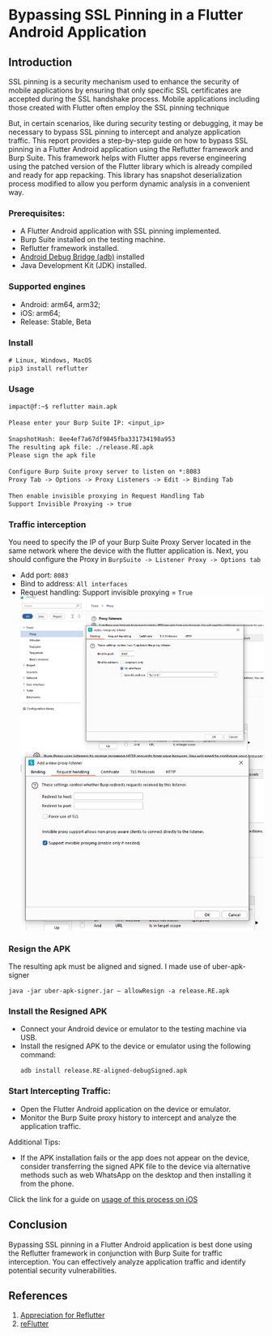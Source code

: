 # Bypassing SSL Pinning in a Flutter Android Application

## Introduction

SSL pinning is a security mechanism used to enhance the security of mobile applications by ensuring that only specific SSL certificates are accepted during the SSL handshake process. Mobile applications  including those created with Flutter often employ the SSL pinning technique

But, in certain scenarios, like during security testing or debugging, it may be necessary to bypass SSL pinning to intercept and analyze application traffic. This report provides a step-by-step guide on how to bypass SSL pinning in a Flutter Android application using the Reflutter framework and Burp Suite. This framework helps with Flutter apps reverse engineering using the patched version of the Flutter library which is already compiled and ready for app repacking. This library has snapshot deserialization process modified to allow you perform dynamic analysis in a convenient way.


### Prerequisites:
- A Flutter Android application with SSL pinning implemented.
- Burp Suite installed on the testing machine.
- Reflutter framework installed.
- [Android Debug Bridge (adb)](https://developer.android.com/tools/releases/platform-tools) installed
- Java Development Kit (JDK) installed.


### Supported engines

- Android: arm64, arm32;
- iOS: arm64;
- Release: Stable, Beta

### Install

```
# Linux, Windows, MacOS
pip3 install reflutter
```

### Usage

```console
impact@f:~$ reflutter main.apk

Please enter your Burp Suite IP: <input_ip>

SnapshotHash: 8ee4ef7a67df9845fba331734198a953
The resulting apk file: ./release.RE.apk
Please sign the apk file

Configure Burp Suite proxy server to listen on *:8083
Proxy Tab -> Options -> Proxy Listeners -> Edit -> Binding Tab

Then enable invisible proxying in Request Handling Tab
Support Invisible Proxying -> true

```

### Traffic interception

You need to specify the IP of your Burp Suite Proxy Server located in the same network where the device with the flutter application is. Next, you should configure the Proxy in `BurpSuite -> Listener Proxy -> Options tab`

- Add port: `8083`
- Bind to address: `All interfaces`
- Request handling: Support invisible proxying = `True`
![](proxy_setting1.png)
![](proxy_setting2.png)

### Resign the APK

The resulting apk must be aligned and signed. I made use of uber-apk-signer
```
java -jar uber-apk-signer.jar — allowResign -a release.RE.apk
```

### Install the Resigned APK

   - Connect your Android device or emulator to the testing machine via USB.
   - Install the resigned APK to the device or emulator using the following command:
     ```
     adb install release.RE-aligned-debugSigned.apk
     ```

### Start Intercepting Traffic:
   - Open the Flutter Android application on the device or emulator.
   - Monitor the Burp Suite proxy history to intercept and analyze the application traffic.

Additional Tips:
- If the APK installation fails or the app does not appear on the device, consider transferring the signed APK file to the device via alternative methods such as web WhatsApp on the desktop and then installing it from the phone.

Click the link for a guide on [usage of this process on iOS](https://github.com/Impact-I/reFlutter?tab=readme-ov-file#usage-on-ios)

## Conclusion
Bypassing SSL pinning in a Flutter Android application is best done using the Reflutter framework in conjunction with Burp Suite for traffic interception. 
You can effectively analyze application traffic and identify potential security vulnerabilities. 


## References

1. [Appreciation for Reflutter](https://medium.com/@badamjav/appreciation-for-reflutter-51040d395869)
2. [reFlutter](https://github.com/Impact-I/reFlutter)





